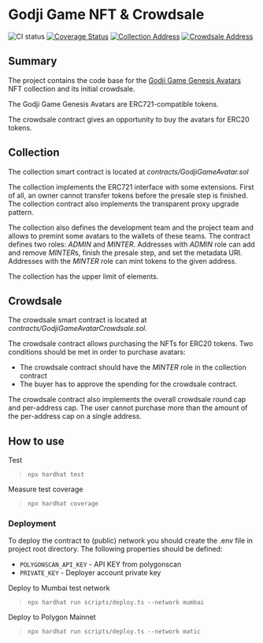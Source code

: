 # Godji Game NFT & Crowdsale

![CI status](https://github.com/nkrivenko/godji-nft-collection/actions/workflows/ci.yml/badge.svg)
[![Coverage Status](https://coveralls.io/repos/github/nkrivenko/godji-nft-collection/badge.svg?branch=master)](https://coveralls.io/github/nkrivenko/godji-nft-collection?branch=master)
[![Collection Address](https://badgen.net/badge/Collection%20Address/0xf3c959830be64aaa6b0010687e7c8eb1f906fc60/blue)](https://opensea.io/collection/godji-game-genesis-avatars)
[![Crowdsale Address](https://badgen.net/badge/Crowdsale%20Address/0xb8a5bf69Afb311c4399AECB6419f9288D35d2595/blue)](https://polygonscan.com/address/0xb8a5bf69afb311c4399aecb6419f9288d35d2595#code)


## Summary

The project contains the code base for the [Godji Game Genesis Avatars](https://opensea.io/collection/godji-game-genesis-avatars) NFT collection and its initial crowdsale.

The Godji Game Genesis Avatars are ERC721-compatible tokens.

The crowdsale contract gives an opportunity to buy the avatars for ERC20 tokens.

## Collection

The collection smart contract is located at *contracts/GodjiGameAvatar.sol*

The collection implements the ERC721 interface with some extensions. First of all, an owner cannot transfer tokens before the presale step is finished. The collection contract also implements the transparent proxy upgrade pattern.

The collection also defines the development team and the project team and allows to premint some avatars to the wallets of these teams. The contract defines two roles: *ADMIN* and *MINTER*. Addresses with *ADMIN* role can add and remove *MINTER*s, finish the presale step, and set the metadata URI. Addresses with the *MINTER* role can mint tokens to the given address.

The collection has the upper limit of elements.

## Crowdsale

The crowdsale smart contract is located at *contracts/GodjiGameAvatarCrowdsale.sol*.

The crowdsale contract allows purchasing the NFTs for ERC20 tokens. Two conditions should be met in order to purchase avatars:

- The crowdsale contract should have the *MINTER* role in the collection contract
- The buyer has to approve the spending for the crowdsale contract.

The crowdsale contract also implements the overall crowdsale round cap and per-address cap. The user cannot purchase more than the amount of the per-address cap on a single address.

## How to use

Test
> `npx hardhat test`

Measure test coverage
> `npx hardhat coverage`

### Deployment

To deploy the contract to (public) network you should create the .env file in project root directory. The following properties should be defined:
- `POLYGONSCAN_API_KEY` - API KEY from polygonscan
- `PRIVATE_KEY` - Deployer account private key

Deploy to Mumbai test network
> `npx hardhat run scripts/deploy.ts --network mumbai`

Deploy to Polygon Mainnet
> `npx hardhat run scripts/deploy.ts --network matic`
